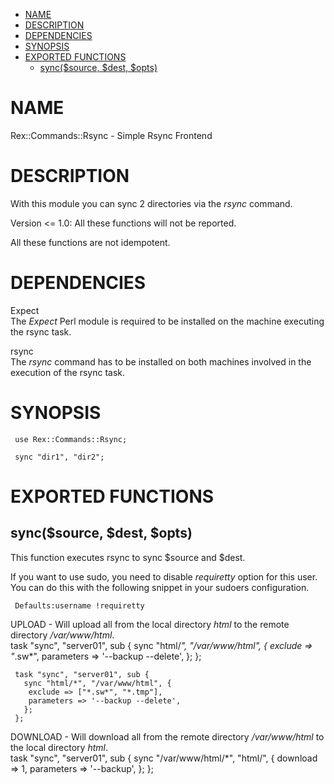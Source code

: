 -   [NAME](#NAME)
-   [DESCRIPTION](#DESCRIPTION)
-   [DEPENDENCIES](#DEPENDENCIES)
-   [SYNOPSIS](#SYNOPSIS)
-   [EXPORTED FUNCTIONS](#EXPORTED-FUNCTIONS)
    -   [sync($source, $dest, $opts)](#sync-source-dest-opts-)

# NAME

Rex::Commands::Rsync - Simple Rsync Frontend

# DESCRIPTION

With this module you can sync 2 directories via the *rsync* command.

Version &lt;= 1.0: All these functions will not be reported.

All these functions are not idempotent.

# DEPENDENCIES

Expect  
The *Expect* Perl module is required to be installed on the machine executing the rsync task.

rsync  
The *rsync* command has to be installed on both machines involved in the execution of the rsync task.

# SYNOPSIS

     use Rex::Commands::Rsync;

     sync "dir1", "dir2";

# EXPORTED FUNCTIONS

## sync($source, $dest, $opts)

This function executes rsync to sync $source and $dest.

If you want to use sudo, you need to disable *requiretty* option for this user. You can do this with the following snippet in your sudoers configuration.

     Defaults:username !requiretty

UPLOAD - Will upload all from the local directory *html* to the remote directory */var/www/html*.  
     task "sync", "server01", sub {
       sync "html/*", "/var/www/html", {
        exclude => "*.sw*",
        parameters => '--backup --delete',
       };
     };

     task "sync", "server01", sub {
       sync "html/*", "/var/www/html", {
        exclude => ["*.sw*", "*.tmp"],
        parameters => '--backup --delete',
       };
     };

DOWNLOAD - Will download all from the remote directory */var/www/html* to the local directory *html*.  
     task "sync", "server01", sub {
       sync "/var/www/html/*", "html/", {
        download => 1,
        parameters => '--backup',
       };
     };
